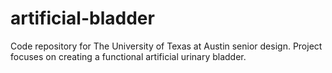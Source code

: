 # artificial-bladder
Code repository for The University of Texas at Austin senior design. Project focuses on creating a functional artificial urinary bladder.
